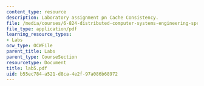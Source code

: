 ```yaml
---
content_type: resource
description: Laboratory assignment pn Cache Consistency.
file: /media/courses/6-824-distributed-computer-systems-engineering-spring-2006/b55ec784a521d8ca4e2f97a086b68972_lab5.pdf
file_type: application/pdf
learning_resource_types:
- Labs
ocw_type: OCWFile
parent_title: Labs
parent_type: CourseSection
resourcetype: Document
title: lab5.pdf
uid: b55ec784-a521-d8ca-4e2f-97a086b68972
---
```

